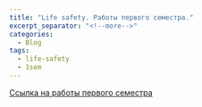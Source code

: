 ```yaml
---
title: "Life safety. Работы первого семестра."
excerpt_separator: "<!--more-->"
categories:
  - Blog
tags:
  - life-safety
  - 1sem
---
```


[Ссылка на работы первого семестра](https://drive.google.com/drive/folders/1Pvo9vrrqq2WBPTiSFs95NDDpQ-omr6bJ?usp=sharing)
